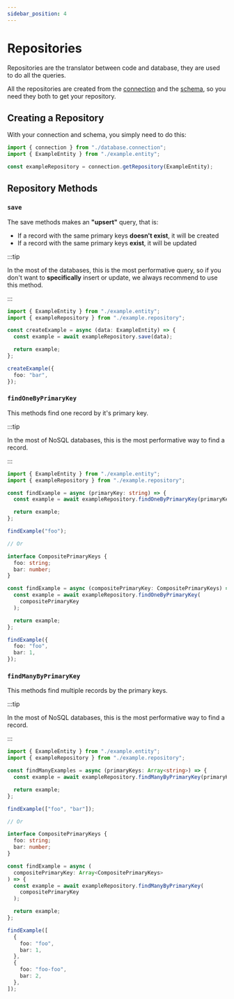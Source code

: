 ```yaml
---
sidebar_position: 4
---
```


# Repositories

Repositories are the translator between code and database, they are used to do all the queries.

All the repositories are created from the [connection](./connections) and the [schema](./schema), so you need they both to get your repository.

## Creating a Repository

With your connection and schema, you simply need to do this:

```ts
import { connection } from "./database.connection";
import { ExampleEntity } from "./example.entity";

const exampleRepository = connection.getRepository(ExampleEntity);
```

## Repository Methods

### `save`

The save methods makes an **"upsert"** query, that is:

- If a record with the same primary keys **doesn't exist**, it will be created
- If a record with the same primary keys **exist**, it will be updated

:::tip

In the most of the databases, this is the most performative query, so if you don't want to **specifically** insert or update, we always recommend to use this method.

:::

```ts
import { ExampleEntity } from "./example.entity";
import { exampleRepository } from "./example.repository";

const createExample = async (data: ExampleEntity) => {
  const example = await exampleRepository.save(data);

  return example;
};

createExample({
  foo: "bar",
});
```

### `findOneByPrimaryKey`

This methods find one record by it's primary key.

:::tip

In the most of NoSQL databases, this is the most performative way to find a record.

:::

```ts
import { ExampleEntity } from "./example.entity";
import { exampleRepository } from "./example.repository";

const findExample = async (primaryKey: string) => {
  const example = await exampleRepository.findOneByPrimaryKey(primaryKey);

  return example;
};

findExample("foo");

// Or

interface CompositePrimaryKeys {
  foo: string;
  bar: number;
}

const findExample = async (compositePrimaryKey: CompositePrimaryKeys) => {
  const example = await exampleRepository.findOneByPrimaryKey(
    compositePrimaryKey
  );

  return example;
};

findExample({
  foo: "foo",
  bar: 1,
});
```

### `findManyByPrimaryKey`

This methods find multiple records by the primary keys.

:::tip

In the most of NoSQL databases, this is the most performative way to find a record.

:::

```ts
import { ExampleEntity } from "./example.entity";
import { exampleRepository } from "./example.repository";

const findManyExamples = async (primaryKeys: Array<string>) => {
  const example = await exampleRepository.findManyByPrimaryKey(primaryKeys);

  return example;
};

findExample(["foo", "bar"]);

// Or

interface CompositePrimaryKeys {
  foo: string;
  bar: number;
}

const findExample = async (
  compositePrimaryKey: Array<CompositePrimaryKeys>
) => {
  const example = await exampleRepository.findManyByPrimaryKey(
    compositePrimaryKey
  );

  return example;
};

findExample([
  {
    foo: "foo",
    bar: 1,
  },
  {
    foo: "foo-foo",
    bar: 2,
  },
]);
```
